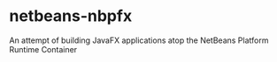 # netbeans-nbpfx
An attempt of building JavaFX applications atop the NetBeans Platform Runtime Container
